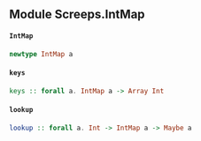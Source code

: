 ## Module Screeps.IntMap

#### `IntMap`

``` purescript
newtype IntMap a
```

#### `keys`

``` purescript
keys :: forall a. IntMap a -> Array Int
```

#### `lookup`

``` purescript
lookup :: forall a. Int -> IntMap a -> Maybe a
```


